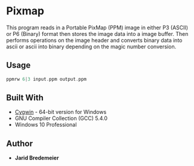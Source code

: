 # Pixmap

This program reads in a Portable PixMap (PPM) image in either P3 (ASCII) or P6 (Binary) format then stores the image data into a image buffer. Then performs operations on the image header and converts binary data into ascii or ascii into binary depending on the magic number conversion.	

## Usage
```c
ppmrw 6|3 input.ppm output.ppm
```

## Built With
* [Cygwin](https://cygwin.com/index.html) - 64-bit version for Windows
* GNU Compiler Collection (GCC) 5.4.0
* Windows 10 Professional

## Author
* **Jarid Bredemeier**
